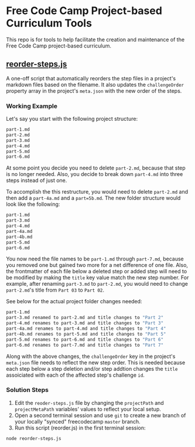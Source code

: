 # Free Code Camp Project-based Curriculum Tools

This repo is for tools to help facilitate the creation and maintenance of the Free Code Camp project-based curriculum.

## [reorder-steps.js](reorder-steps.js)
A one-off script that automatically reorders the step files in a project's markdown files based on the filename.  It also updates the `challengeOrder` property array in the project's `meta.json` with the new order of the steps.

### Working Example
Let's say you start with the following project structure:

```bash
part-1.md
part-2.md
part-3.md
part-4.md
part-5.md
part-6.md
```
At some point you decide you need to delete `part-2.md`, because that step is no longer needed.  Also, you decide to break down `part-4.md` into three steps instead of just one. 

To accomplish the this restructure, you would need to delete `part-2.md` and then add a `part-4a.md` and a `part=5b.md`.  The new folder structure would look like the following:
```bash
part-1.md
part-3.md
part-4.md
part-4a.md
part-4b.md
part-5.md
part-6.md
```
You now need the file names to be `part-1.md` through `part-7.md`, because you removed one but gained two more for a net difference of one file. Also, the frontmatter of each file below a deleted step or added step will need to be modified by making the `title` key value match the new step number. For example, after renaming `part-3.md` to `part-2.md`, you would need to change `part-2.md`'s title from `Part 03` to `Part 02`.

See below for the actual project folder changes needed:
```bash
part-1.md
part-3.md renamed to part-2.md and title changes to "Part 2"
part-4.md renames to part-3.md and title changes to "Part 3"
part-4a.md renames to part-4.md and title changes to "Part 4"
part-4b.md renames to part-5.md and title changes to "Part 5"
part-5.md renames to part-6.md and title changes to "Part 6"
part-6.md renames to part-7.md and title changes to "Part 7"
```
Along with the above changes, the `challengeOrder` key in the project's `meta.json` file needs to reflect the new step order.  This is needed because each step below a step deletion and/or step addtion changes the `title` assoiciated with each of the affected step's challenge `id`.

### Solution Steps
1. Edit the `reoder-steps.js` file by changing the `projectPath` and `projectMetaPath` variables' values to reflect your local setup.
2. Open a second terminal session and use `git` to create a new branch of your locally "synced" freecodecamp `master` branch.
3. Run this script (reorder.js) in the first terminal session:
  ```bash
  node reorder-steps.js
  ```